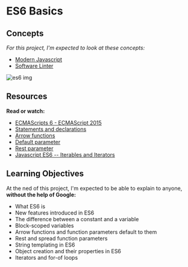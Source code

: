 # ES6 Basics
## Concepts
*For this project, I'm expected to look at these concepts:*
- [Modern Javascript](https://intranet.alxswe.com/concepts/541)
- [Software Linter](https://intranet.alxswe.com/concepts/542)

![es6 img](https://s3.amazonaws.com/alx-intranet.hbtn.io/uploads/medias/2019/12/08806026ef621f900121.png?X-Amz-Algorithm=AWS4-HMAC-SHA256&X-Amz-Credential=AKIARDDGGGOUSBVO6H7D%2F20230417%2Fus-east-1%2Fs3%2Faws4_request&X-Amz-Date=20230417T125726Z&X-Amz-Expires=86400&X-Amz-SignedHeaders=host&X-Amz-Signature=41bafd66aecee72753a500bef64f998643afd56173648832883f4f7d979f8a02)

## Resources
**Read or watch:**
- [ECMAScripts 6 - ECMAScript 2015](https://intranet.alxswe.com/rltoken/NW1dFLFExQ12_hD8yvkV3A)
- [Statements and declarations](https://intranet.alxswe.com/rltoken/sroRUsUvOZV28V99MHDenw)
- [Arrow functions](https://intranet.alxswe.com/rltoken/N2WLylppCtkkX3YFFtyUHw)
- [Default parameter](https://intranet.alxswe.com/rltoken/kbw9gMO6sdeOKAY23SYVgA)
- [Rest parameter](https://intranet.alxswe.com/rltoken/erZfCvacuGVk9z1CQlJvYQ)
- [Javascript ES6 -- Iterables and Iterators](https://intranet.alxswe.com/rltoken/8v1-YerKniZTmWCoy52lpA)

## Learning Objectives
At the ned of this project, I'm expected to be able to explain to anyone, **without the help of Google:**
- What ES6 is
- New features introduced in ES6
- The difference between a constant and a variable
- Block-scoped variables
- Arrow functions and function parameters default to them
- Rest and spread function parameters
- String templating in ES6
- Object creation and their properties in ES6
- Iterators and for-of loops

